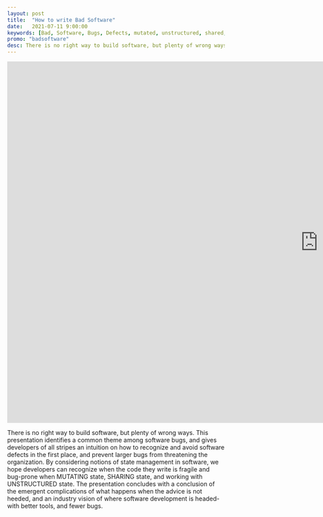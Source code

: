 ```yaml
---
layout: post
title:  "How to write Bad Software"
date:   2021-07-11 9:00:00
keywords: [Bad, Software, Bugs, Defects, mutated, unstructured, shared, state management]
promo: "badsoftware"
desc: There is no right way to build software, but plenty of wrong ways.
---
```


<iframe src="https://docs.google.com/presentation/d/e/2PACX-1vRQ-g4iaONd2sFvP49AX5cZ-jsTNkSiUMsTLDA4OCVsO6seIjVR9Pix2_czgtZJpc_0bIDRGqbybUN6/embed?start=true&loop=false&delayms=15000" frameborder="0" width="1440" height="839" allowfullscreen="true" mozallowfullscreen="true" webkitallowfullscreen="true"></iframe>

<p>There is no right way to build software, but plenty of wrong ways. This presentation identifies a common theme among software bugs, and gives developers of all stripes an intuition on how to recognize and avoid software defects in the first place, and prevent larger bugs from threatening the organization. By considering notions of state management in software, we hope developers can recognize when the code they write is fragile and bug-prone when MUTATING state, SHARING state, and working with UNSTRUCTURED state. The presentation concludes with a conclusion of the emergent complications of what happens when the advice is not heeded, and an industry vision of where software development is headed- with better tools, and fewer bugs.</p>
